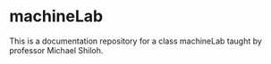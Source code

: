 # machineLab
This is a documentation repository for a class machineLab taught by professor Michael Shiloh.
